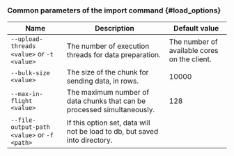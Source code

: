 ### Common parameters of the import command {#load_options}

| Name                            | Description                                                                                                                   | Default value                        |
|----------------------------------------|---------------------------------------------------------------------------------------------------------------------------------------|--------------------------------------|
| `--upload-threads <value>` or `-t <value>` | The number of execution threads for data preparation.                                                                                 | The number of available cores on the client.  |
| `--bulk-size <value>`                  | The size of the chunk for sending data, in rows.                                                                                       | 10000                               |
| `--max-in-flight <value>`              | The maximum number of data chunks that can be processed simultaneously.                                                                | 128                                  |
| `--file-output-path <value>` or `-f <path>` | If this option set, data will not be load to db, but saved into <path> directory.                                                                |                                   |
